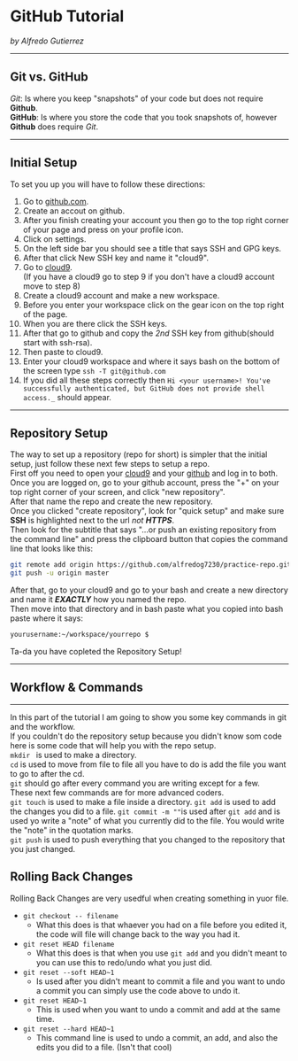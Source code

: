 # GitHub Tutorial

_by Alfredo Gutierrez_

---
## Git vs. GitHub

_Git_: Is where you keep "snapshots" of your code but does not require **Github**.   
**GitHub**: Is where you store the code that you took snapshots of, however **Github** does require _Git_.

---
## Initial Setup
To set you up you will have to follow these directions:
1. Go to [github.com](github.com).
2. Create an accout on github.
3. After you finish creating your account you then go to the top right corner of your page and press on your profile icon.
4. Click on settings.
5. On the left side bar you should see a title that says SSH and GPG keys.
6. After that click New SSH key and name it "cloud9".
7. Go to [cloud9](c9.io).   
(If you have a cloud9 go to step 9 if you don't have a cloud9 account move to step 8)
8. Create a cloud9 account and make a new workspace.
9. Before you enter your workspace click on the gear icon on the top right of the page.
10. When you are there click the SSH keys.
11. After that go to github and copy the _2nd_ SSH key from github(should start with ssh-rsa).
12. Then paste to cloud9.
13. Enter your cloud9 workspace and where it says bash on the bottom of the screen type `ssh -T git@github.com`
14. If you did all these steps correctly then ```Hi <your username>! You've successfully authenticated, but GitHub does not provide shell access._``` should appear.
 
---
## Repository Setup

The way to set up a repository (repo for short) is simpler that the initial setup, just follow these next few steps to setup a repo.   
First off you need to open your [cloud9](c9.io) and your [github](github.com) and log in to both.   
Once you are logged on, go to your github account, press the "+" on your top right corner of your screen, and click "new repository".   
After that name the repo and create the new repository.   
Once you clicked "create repository", look for "quick setup" and make sure **SSH** is highlighted next to the url _not_ **_HTTPS_**.   
Then look for the subtitle that says "…or push an existing repository from the command line" and press the clipboard button that copies the command line that looks like this:  
```bash
git remote add origin https://github.com/alfredog7230/practice-repo.git
git push -u origin master
```   
After that, go to your cloud9 and go to your bash and create a new directory and name it **_EXACTLY_** how you named the repo.  
Then move into that directory and in bash paste what you copied into bash paste where it says:   
```bash
yourusername:~/workspace/yourrepo $ 
```
Ta-da you have copleted the Repository Setup!

---
## Workflow & Commands   
---   

In this part of the tutorial I am going to show you some key commands in git and the workflow.   
If you couldn't do the repository setup because you didn't know som code here is some code that will help you with the repo setup.   
`mkdir ` is used to make a directory.  
`cd` is used to move from file to file all you have to do is add the file you want to go to after the cd.   
`git` should go after every command you are writing except for a few.  
These next few commands are for more advanced coders.   
`git touch` is used to make a file inside a directory.
`git add` is used to add the changes you did to a file.
`git commit -m ""`is used after `git add` and is used yo write a "note" of what you currently did to the file. You would write the "note" in the quotation marks.   
`git push` is used to push everything that you changed to the repository that you just changed.

## Rolling Back Changes

Rolling Back Changes are very usedful when creating something in yuor file.
* `git checkout -- filename`
   * What this does is that whaever you had on a file before you edited it, the code will file will change back to the way you had it.
* `git reset HEAD filename`
    * What this does is that when you use `git add` and you didn't meant to you can use this to redo/undo what you just did.
* `git reset --soft HEAD~1`
    * Is used after you didn't meant to commit a file and you want to undo a commit you can simply use the code above to undo it.
* `git reset HEAD~1`
    * This is used when you want to undo a commit and add at the same time.
* `git reset --hard HEAD~1`
    * This command line is used to undo a commit, an add, and also the edits you did to a file. (Isn't that cool)